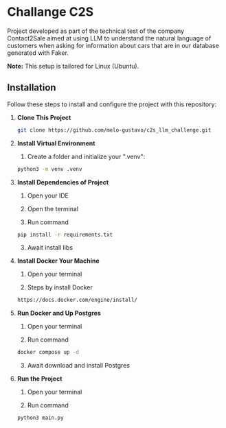# Challange C2S

Project developed as part of the technical test of the company Contact2Sale aimed at using LLM to understand the natural language of customers when asking for information about cars that are in our database generated with Faker.

**Note:** This setup is tailored for Linux (Ubuntu).

## Installation

Follow these steps to install and configure the project with this repository:

1. **Clone This Project**
   ```bash
   git clone https://github.com/melo-gustavo/c2s_llm_challenge.git
   ```

2. **Install Virtual Environment**
    1. Create a folder and initialize your ".venv":
      ```bash
      python3 -m venv .venv
      ```

3. **Install Dependencies of Project**
    1. Open your IDE

    2. Open the terminal

    3. Run command
      ```bash
      pip install -r requirements.txt
      ```

   3. Await install libs

4. **Install Docker Your Machine**
    1. Open your terminal

    2. Steps by install Docker
     ```bash
     https://docs.docker.com/engine/install/
     ```

5. **Run Docker and Up Postgres**
    1. Open your terminal

    2. Run command
     ```bash
     docker compose up -d
     ```

    3. Await download and install Postgres

6. **Run the Project**
    1. Open your terminal

    2. Run command
     ```bash
     python3 main.py
     ```
